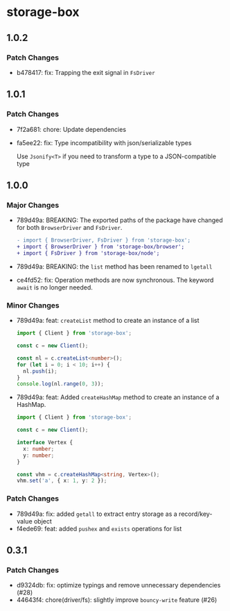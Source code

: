 # storage-box

## 1.0.2

### Patch Changes

- b478417: fix: Trapping the exit signal in `FsDriver`

## 1.0.1

### Patch Changes

- 7f2a681: chore: Update dependencies
- fa5ee22: fix: Type incompatibility with json/serializable types

  Use `Jsonify<T>` if you need to transform a type to a JSON-compatible type

## 1.0.0

### Major Changes

- 789d49a: BREAKING: The exported paths of the package have changed for both `BrowserDriver` and `FsDriver`.

  ```diff
  - import { BrowserDriver, FsDriver } from 'storage-box';
  + import { BrowserDriver } from 'storage-box/browser';
  + import { FsDriver } from 'storage-box/node';
  ```

- 789d49a: BREAKING: the `list` method has been renamed to `lgetall`
- ce4fd52: fix: Operation methods are now synchronous. The keyword `await` is no longer needed.

### Minor Changes

- 789d49a: feat: `createList` method to create an instance of a list

  ```typescript
  import { Client } from 'storage-box';

  const c = new Client();

  const nl = c.createList<number>();
  for (let i = 0; i < 10; i++) {
    nl.push(i);
  }
  console.log(nl.range(0, 3));
  ```

- 789d49a: feat: Added `createHashMap` method to create an instance of a HashMap.

  ```typescript
  import { Client } from 'storage-box';

  const c = new Client();

  interface Vertex {
    x: number;
    y: number;
  }

  const vhm = c.createHashMap<string, Vertex>();
  vhm.set('a', { x: 1, y: 2 });
  ```

### Patch Changes

- 789d49a: fix: added `getall` to extract entry storage as a record/key-value object
- f4ede69: feat: added `pushex` and `exists` operations for list

## 0.3.1

### Patch Changes

- d9324db: fix: optimize typings and remove unnecessary dependencies (#28)
- 44643f4: chore(driver/fs): slightly improve `bouncy-write` feature (#26)
